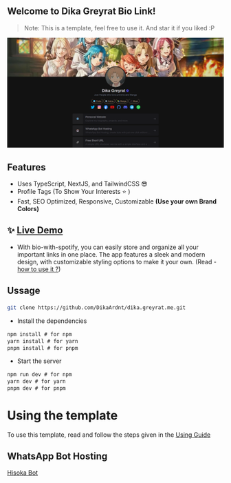 
## Welcome to Dika Greyrat Bio Link!

> Note: This is a template, feel free to use it. And star it if you liked :P

![image](/public/og-image.png)

## Features

- Uses TypeScript, NextJS, and TailwindCSS 😎
- Profile Tags (To Show Your Interests ⭐ )
- Fast, SEO Optimized, Responsive, Customizable **(Use your own Brand Colors)**


## :sparkles: [Live Demo](https://dika.greyrat.me)

- With bio-with-spotify, you can easily store and organize all your important links in one place. The app features a sleek and modern design, with customizable styling options to make it your own. (Read - [how to use it ?](https://github.com/DikaArdnt/dika.greyrat.me/blob/main/USING.md))

## Ussage

```sh
git clone https://github.com/DikaArdnt/dika.greyrat.me.git
```
- Install the dependencies

```
npm install # for npm
yarn install # for yarn
pnpm install # for pnpm
```

- Start the server

```
npm run dev # for npm
yarn dev # for yarn
pnpm dev # for pnpm
```

# Using the template
To use this template, read and follow the steps given in the [Using Guide](https://github.com/DikaArdnt/dika.greyrat.me/blob/main/USING.md)

## WhatsApp Bot Hosting

[Hisoka Bot](https://hisoka.net)